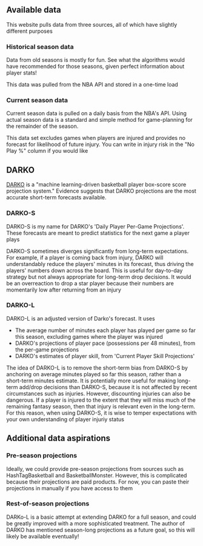## Available data

This website pulls data from three sources, all of which have slightly different purposes

### Historical season data

Data from old seasons is mostly for fun. See what the algorithms would have recommended for those seasons, given perfect information about player stats! 

This data was pulled from the NBA API and stored in a one-time load

### Current season data

Current season data is pulled on a daily basis from the NBA's API. Using actual season data is a standard and simple method for game-planning for the remainder of the season. 

This data set excludes games when players are injured and provides no forecast for likelihood of future injury. You can write in injury risk in the "No Play %" column if you would like 

## DARKO

[DARKO](https://apanalytics.shinyapps.io/DARKO/) is a "machine learning-driven basketball player box-score score projection system." Evidence suggests that DARKO projections are the most 
accurate short-term forecasts available. 

### DARKO-S

DARKO-S is my name for DARKO's 'Daily Player Per-Game Projections'. These forecasts are meant to predict statistics for the next game a player plays

DARKO-S sometimes diverges significantly from long-term expectations. For example, if a player is coming back from injury, DARKO will understandably reduce the players' minutes in its 
forecast, thus driving the players' numbers down across the board. This is useful for day-to-day strategy but not always appropriate for long-term drop decisions. It would be an overreaction
to drop a star player because their numbers are momentarily low after returning from an injury

### DARKO-L

DARKO-L is an adjusted version of Darko's forecast. It uses 
- The average number of minutes each player has played per game so far this season, excluding games where the player was injured
- DARKO's projections of player pace (possessions per 48 minutes), from the per-game projections
- DARKO's estimates of player skill, from 'Current Player Skill Projections'

The idea of DARKO-L is to remove the short-term bias from DARKO-S by anchoring on average minutes played so far this season, rather than a short-term minutes estimate. It is potentially
more useful for making  long-term add/drop decisions than DARKO-S, because it is not affected by recent circumstances such as injuries. However, discounting injuries can also be dangerous. 
If a player is injured to the extent that they will miss much of the remaining fantasy season, then that injury is relevant even in the long-term. For this reason, when using DARKO-S, 
it is wise to temper expectations with your own understanding of player injuriy status

## Additional data aspirations

### Pre-season projections

Ideally, we could provide pre-season projections from sources such as HashTagBasketball and BasketballMonster. However, this is complicated because their projections are paid products. For 
now, you can paste their projections in manually if you have access to them

### Rest-of-season projections

DARKo-L is a basic attempt at extending DARKO for a full season, and could be greatly improved with a more sophisticated treatment. The author of DARKO has mentioned season-long projections
as a future goal, so this will likely be  available eventually!
